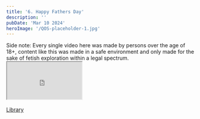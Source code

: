 ```yaml
---
title: '6. Happy Fathers Day'
description: ''
pubDate: 'Mar 10 2024'
heroImage: '/QOS-placeholder-1.jpg'
---
```

<div class="video_paragraph_header"> Side note: Every single video here was made by persons over the age of 18+, content like this was made in a safe environment and only made for the sake of fetish exploration within a legal spectrum.</div>

<iframe src="https://drive.google.com/file/d/159bTn81OMZOjdl2nmNLcHSLfVT4r6b69/preview" width="200" height="100" allow="autoplay" allowfullscreen="allowfullscreen"></iframe>

<!---• White camgirls 1st time doing raceplay, she was nervous but you could tell she was into it.--->
<br>
<br>
<a class="read_more" href="/blog">Library</a>